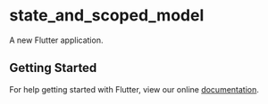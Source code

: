 # state_and_scoped_model

A new Flutter application.

## Getting Started

For help getting started with Flutter, view our online
[documentation](https://flutter.io/).
